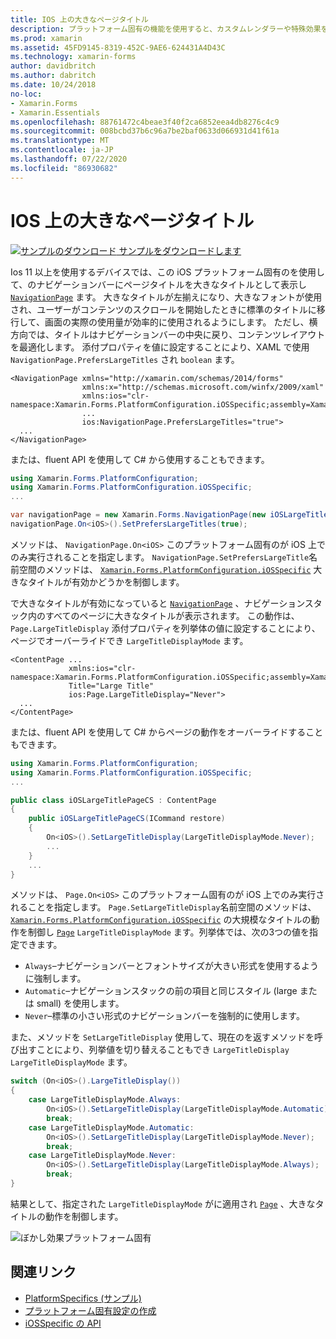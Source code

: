 ```yaml
---
title: IOS 上の大きなページタイトル
description: プラットフォーム固有の機能を使用すると、カスタムレンダラーや特殊効果を実装することなく、特定のプラットフォームでのみ使用できる機能を使用できます。 この記事では、NavigationPage のナビゲーションバーにページタイトルを大きなタイトルとして表示する iOS プラットフォーム固有のを使用する方法について説明します。
ms.prod: xamarin
ms.assetid: 45FD9145-8319-452C-9AE6-624431A4D43C
ms.technology: xamarin-forms
author: davidbritch
ms.author: dabritch
ms.date: 10/24/2018
no-loc:
- Xamarin.Forms
- Xamarin.Essentials
ms.openlocfilehash: 88761472c4beae3f40f2ca6852eea4db8276c4c9
ms.sourcegitcommit: 008bcbd37b6c96a7be2baf0633d066931d41f61a
ms.translationtype: MT
ms.contentlocale: ja-JP
ms.lasthandoff: 07/22/2020
ms.locfileid: "86930682"
---
```

# <a name="large-page-titles-on-ios"></a>IOS 上の大きなページタイトル

[![サンプルのダウンロード](~/media/shared/download.png) サンプルをダウンロードします](https://docs.microsoft.com/samples/xamarin/xamarin-forms-samples/userinterface-platformspecifics)

Ios 11 以上を使用するデバイスでは、この iOS プラットフォーム固有のを使用して、のナビゲーションバーにページタイトルを大きなタイトルとして表示し [`NavigationPage`](xref:Xamarin.Forms.NavigationPage) ます。 大きなタイトルが左揃えになり、大きなフォントが使用され、ユーザーがコンテンツのスクロールを開始したときに標準のタイトルに移行して、画面の実際の使用量が効率的に使用されるようにします。 ただし、横方向では、タイトルはナビゲーションバーの中央に戻り、コンテンツレイアウトを最適化します。 添付プロパティを値に設定することにより、XAML で使用 `NavigationPage.PrefersLargeTitles` され `boolean` ます。

```xaml
<NavigationPage xmlns="http://xamarin.com/schemas/2014/forms"
                xmlns:x="http://schemas.microsoft.com/winfx/2009/xaml"
                xmlns:ios="clr-namespace:Xamarin.Forms.PlatformConfiguration.iOSSpecific;assembly=Xamarin.Forms.Core"
                ...
                ios:NavigationPage.PrefersLargeTitles="true">
  ...
</NavigationPage>
```

または、fluent API を使用して C# から使用することもできます。

```csharp
using Xamarin.Forms.PlatformConfiguration;
using Xamarin.Forms.PlatformConfiguration.iOSSpecific;
...

var navigationPage = new Xamarin.Forms.NavigationPage(new iOSLargeTitlePageCS());
navigationPage.On<iOS>().SetPrefersLargeTitles(true);
```

メソッドは、 `NavigationPage.On<iOS>` このプラットフォーム固有のが iOS 上でのみ実行されることを指定します。 `NavigationPage.SetPrefersLargeTitle`名前空間のメソッドは、 [`Xamarin.Forms.PlatformConfiguration.iOSSpecific`](xref:Xamarin.Forms.PlatformConfiguration.iOSSpecific) 大きなタイトルが有効かどうかを制御します。

で大きなタイトルが有効になっていると [`NavigationPage`](xref:Xamarin.Forms.NavigationPage) 、ナビゲーションスタック内のすべてのページに大きなタイトルが表示されます。 この動作は、 `Page.LargeTitleDisplay` 添付プロパティを列挙体の値に設定することにより、ページでオーバーライドでき `LargeTitleDisplayMode` ます。

```xaml
<ContentPage ...
             xmlns:ios="clr-namespace:Xamarin.Forms.PlatformConfiguration.iOSSpecific;assembly=Xamarin.Forms.Core"
             Title="Large Title"
             ios:Page.LargeTitleDisplay="Never">
  ...
</ContentPage>
```

または、fluent API を使用して C# からページの動作をオーバーライドすることもできます。

```csharp
using Xamarin.Forms.PlatformConfiguration;
using Xamarin.Forms.PlatformConfiguration.iOSSpecific;
...

public class iOSLargeTitlePageCS : ContentPage
{
    public iOSLargeTitlePageCS(ICommand restore)
    {
        On<iOS>().SetLargeTitleDisplay(LargeTitleDisplayMode.Never);
        ...
    }
    ...
}
```

メソッドは、 `Page.On<iOS>` このプラットフォーム固有のが iOS 上でのみ実行されることを指定します。 `Page.SetLargeTitleDisplay`名前空間のメソッドは、 [`Xamarin.Forms.PlatformConfiguration.iOSSpecific`](xref:Xamarin.Forms.PlatformConfiguration.iOSSpecific) の大規模なタイトルの動作を制御し [`Page`](xref:Xamarin.Forms.Page) `LargeTitleDisplayMode` ます。列挙体では、次の3つの値を指定できます。

- `Always`–ナビゲーションバーとフォントサイズが大きい形式を使用するように強制します。
- `Automatic`–ナビゲーションスタックの前の項目と同じスタイル (large または small) を使用します。
- `Never`–標準の小さい形式のナビゲーションバーを強制的に使用します。

また、メソッドを `SetLargeTitleDisplay` 使用して、現在のを返すメソッドを呼び出すことにより、列挙値を切り替えることもでき `LargeTitleDisplay` `LargeTitleDisplayMode` ます。

```csharp
switch (On<iOS>().LargeTitleDisplay())
{
    case LargeTitleDisplayMode.Always:
        On<iOS>().SetLargeTitleDisplay(LargeTitleDisplayMode.Automatic);
        break;
    case LargeTitleDisplayMode.Automatic:
        On<iOS>().SetLargeTitleDisplay(LargeTitleDisplayMode.Never);
        break;
    case LargeTitleDisplayMode.Never:
        On<iOS>().SetLargeTitleDisplay(LargeTitleDisplayMode.Always);
        break;
}
```

結果として、指定された `LargeTitleDisplayMode` がに適用され [`Page`](xref:Xamarin.Forms.Page) 、大きなタイトルの動作を制御します。

![ぼかし効果プラットフォーム固有](page-large-title-images/large-title.png)

## <a name="related-links"></a>関連リンク

- [PlatformSpecifics (サンプル)](https://docs.microsoft.com/samples/xamarin/xamarin-forms-samples/userinterface-platformspecifics)
- [プラットフォーム固有設定の作成](~/xamarin-forms/platform/platform-specifics/index.md#creating-platform-specifics)
- [iOSSpecific の API](xref:Xamarin.Forms.PlatformConfiguration.iOSSpecific)
